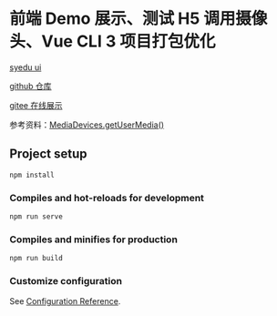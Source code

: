 # 前端 Demo 展示、测试 H5 调用摄像头、Vue CLI 3 项目打包优化

[syedu ui](http://ui.syedu.tech)

[github 仓库](https://github.com/liuxy0551/my-vue)

[gitee 在线展示](https://liuxy0551.gitee.io/my-vue)

参考资料：[MediaDevices.getUserMedia()](https://developer.mozilla.org/zh-CN/docs/Web/API/MediaDevices/getUserMedia)


## Project setup
```
npm install
```

### Compiles and hot-reloads for development
```
npm run serve
```

### Compiles and minifies for production
```
npm run build
```

### Customize configuration
See [Configuration Reference](https://cli.vuejs.org/config/).
